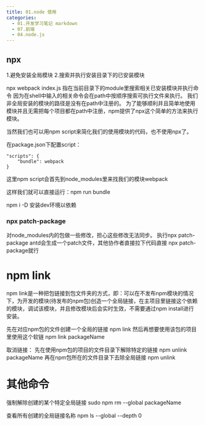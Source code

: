 ```yaml
---
title: 01.node 使用
categories:
  - 01.开发学习笔记 markdown
  - 07.前端
  - 04.node.js
---
```


## npx
1.避免安装全局模块
2.搜索并执行安装目录下的已安装模块

npx webpack index.js
指在当前目录下的module里搜索相关已安装模块并执行命令
因为在shell中输入的相关命令会在path中按顺序搜索可执行文件来执行。
我们非全局安装的模块的路径是没有在path中注册的。
为了能够顺利并且简单地使用模块并且无需把每个项目都在path中注册，npm提供了npx这个简单的方法来执行模块。 

当然我们也可以用npm script来简化我们的使用模块的代码，也不使用npx了。

在package.json下配置script：
```
"scripts": {
    "bundle": webpack
}
```

这里npm script会首先到node_modules里来找我们的模块webpack

这样我们就可以直接运行：npm run bundle



npm i -D 安装dev环境以依赖


### npx patch-package

对node_modules内的包做一些修改，担心这些修改无法同步。
执行npx patch-package antd会生成一个patch文件，其他协作者直接拉下代码直接 npx patch-package就行


# npm link
npm link是一种把包链接到包文件夹的方式，即：可以在不发布npm模块的情况下，为开发的模块(待发布的npm包)创造一个全局链接，在主项目里链接这个依赖的模块，调试该模块，并且修改模块后会实时生效，不需要通过npm install进行安装。

先在对应npm包的文件创建一个全局的链接 npm link
然后再想要使用该包的项目里使用这个软链 npm link packageName

取消链接：
先在使用npm包的项目的文件目录下解除特定的链接 npm unlink packageName
再在npm包所在的文件目录下去除全局链接 npm unlink 

# 其他命令
强制解除创建的某个特定全局链接
sudo npm rm --global packageName

查看所有创建的全局链接名称
npm ls --global --depth 0